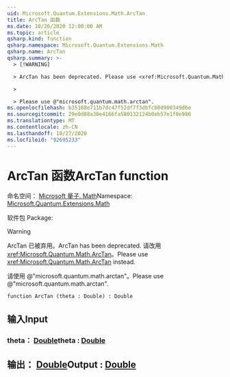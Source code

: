 ```yaml
---
uid: Microsoft.Quantum.Extensions.Math.ArcTan
title: ArcTan 函数
ms.date: 10/26/2020 12:00:00 AM
ms.topic: article
qsharp.kind: function
qsharp.namespace: Microsoft.Quantum.Extensions.Math
qsharp.name: ArcTan
qsharp.summary: >-
  > [!WARNING]

  > ArcTan has been deprecated. Please use <xref:Microsoft.Quantum.Math.ArcTan> instead.

  >

  > Please use @"microsoft.quantum.math.arctan".
ms.openlocfilehash: b35168e711b7dc47f52df7f3dbfcb0d900349d6e
ms.sourcegitcommit: 29e0d88a30e4166fa580132124b0eb57e1f0e986
ms.translationtype: MT
ms.contentlocale: zh-CN
ms.lasthandoff: 10/27/2020
ms.locfileid: "92695233"
---
```

# <a name="arctan-function"></a><span data-ttu-id="a90c9-102">ArcTan 函数</span><span class="sxs-lookup"><span data-stu-id="a90c9-102">ArcTan function</span></span>

<span data-ttu-id="a90c9-103">命名空间： [Microsoft 量子. Math](xref:Microsoft.Quantum.Extensions.Math)</span><span class="sxs-lookup"><span data-stu-id="a90c9-103">Namespace: [Microsoft.Quantum.Extensions.Math](xref:Microsoft.Quantum.Extensions.Math)</span></span>

<span data-ttu-id="a90c9-104">软件包 [](https://nuget.org/packages/)</span><span class="sxs-lookup"><span data-stu-id="a90c9-104">Package: [](https://nuget.org/packages/)</span></span>


> [!WARNING]
> <span data-ttu-id="a90c9-105">ArcTan 已被弃用。</span><span class="sxs-lookup"><span data-stu-id="a90c9-105">ArcTan has been deprecated.</span></span> <span data-ttu-id="a90c9-106">请改用 <xref:Microsoft.Quantum.Math.ArcTan>。</span><span class="sxs-lookup"><span data-stu-id="a90c9-106">Please use <xref:Microsoft.Quantum.Math.ArcTan> instead.</span></span>
>
> <span data-ttu-id="a90c9-107">请使用 @"microsoft.quantum.math.arctan"。</span><span class="sxs-lookup"><span data-stu-id="a90c9-107">Please use @"microsoft.quantum.math.arctan".</span></span>



```qsharp
function ArcTan (theta : Double) : Double
```


## <a name="input"></a><span data-ttu-id="a90c9-108">输入</span><span class="sxs-lookup"><span data-stu-id="a90c9-108">Input</span></span>

### <a name="theta--double"></a><span data-ttu-id="a90c9-109">theta： [Double](xref:microsoft.quantum.lang-ref.double)</span><span class="sxs-lookup"><span data-stu-id="a90c9-109">theta : [Double](xref:microsoft.quantum.lang-ref.double)</span></span>





## <a name="output--double"></a><span data-ttu-id="a90c9-110">输出： [Double](xref:microsoft.quantum.lang-ref.double)</span><span class="sxs-lookup"><span data-stu-id="a90c9-110">Output : [Double](xref:microsoft.quantum.lang-ref.double)</span></span>

